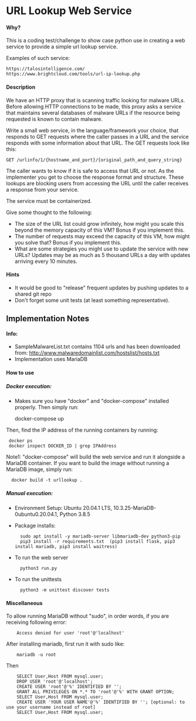 # URL Lookup Web Service

#### Why?
This is a coding test/challenge to show case python use in creating a web service to provide a simple url lookup service.

Examples of such service: 

    https://talosintelligence.com/    
    https://www.brightcloud.com/tools/url-ip-lookup.php

#### Description

We have an HTTP proxy that is scanning traffic looking for malware URLs. Before
allowing HTTP connections to be made, this proxy asks a service that maintains several
databases of malware URLs if the resource being requested is known to contain
malware.

Write a small web service, in the language/framework your choice, that responds to
GET requests where the caller passes in a URL and the service responds with some
information about that URL. The GET requests look like this:

    GET /urlinfo/1/{hostname_and_port}/{original_path_and_query_string}
    
The caller wants to know if it is safe to access that URL or not. As the implementer you
get to choose the response format and structure. These lookups are blocking users
from accessing the URL until the caller receives a response from your service.

The service must be containerized.

Give some thought to the following:

* The size of the URL list could grow infinitely, how might you scale this beyond
the memory capacity of this VM? Bonus if you implement this.
* The number of requests may exceed the capacity of this VM, how might you
solve that? Bonus if you implement this.
* What are some strategies you might use to update the service with new URLs?
Updates may be as much as 5 thousand URLs a day with updates arriving every
10 minutes.

#### Hints
* It would be good to "release" frequent updates by pushing updates to a shared git repo
* Don't forget some unit tests (at least something representative).

## Implementation Notes
#### Info:
* SampleMalwareList.txt contains 1104 urls and has been downloaded from: http://www.malwaredomainlist.com/hostslist/hosts.txt
* Implementation uses MariaDB

#### How to use

##### Docker execution:
* Makes sure you have "docker" and "docker-compose" installed properly. Then simply run:

    
     docker-compose up


Then, find the IP address of the running containers by running:
    
     docker ps
     docker inspect DOCKER_ID | grep IPAddress
     

Note1: "docker-compose" will build the web service and run it alongside a MariaDB container. If you want to build the image without running a MariaDB image, simply run:

      docker build -t urllookup . 
    

##### Manual execution:
* Environment Setup: Ubuntu 20.04.1 LTS, 10.3.25-MariaDB-0ubuntu0.20.04.1, Python 3.8.5
* Package installs:

        sudo apt install -y mariadb-server libmariadb-dev python3-pip
        pip3 install -r requirements.txt  (pip3 install flask, pip3 install mariadb, pip3 install waitress)

* To run the web server

        python3 run.py

* To run the unittests

        python3 -m unittest discover tests



#### Miscellaneous
 To allow running MariaDB without "sudo", in order words, if you are receiving following error:
 
        Access denied for user 'root'@'localhost'
 
After installing mariadb, first run it with sudo like:

        mariadb -u root
Then   
   
        SELECT User,Host FROM mysql.user;    
        DROP USER 'root'@'localhost';
        CREATE USER 'root'@'%' IDENTIFIED BY '';
        GRANT ALL PRIVILEGES ON *.* TO 'root'@'%' WITH GRANT OPTION;
        SELECT User,Host FROM mysql.user;
        CREATE USER 'YOUR USER NAME'@'%' IDENTIFIED BY ''; [optional: to use your username instead of root] 
        SELECT User,Host FROM mysql.user;  